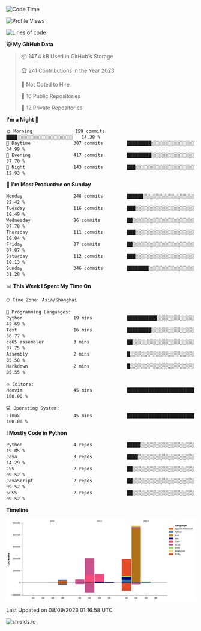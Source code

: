 <!--START_SECTION:waka-->
![Code Time](http://img.shields.io/badge/Code%20Time-331%20hrs%2033%20mins-blue)

![Profile Views](http://img.shields.io/badge/Profile%20Views-0-blue)

![Lines of code](https://img.shields.io/badge/From%20Hello%20World%20I%27ve%20Written-1.0%20million%20lines%20of%20code-blue)

**🐱 My GitHub Data** 

> 📦 147.4 kB Used in GitHub's Storage 
 > 
> 🏆 241 Contributions in the Year 2023
 > 
> 🚫 Not Opted to Hire
 > 
> 📜 16 Public Repositories 
 > 
> 🔑 12 Private Repositories 
 > 
**I'm a Night 🦉** 

```text
🌞 Morning                159 commits         ████░░░░░░░░░░░░░░░░░░░░░   14.38 % 
🌆 Daytime                387 commits         █████████░░░░░░░░░░░░░░░░   34.99 % 
🌃 Evening                417 commits         █████████░░░░░░░░░░░░░░░░   37.70 % 
🌙 Night                  143 commits         ███░░░░░░░░░░░░░░░░░░░░░░   12.93 % 
```
📅 **I'm Most Productive on Sunday** 

```text
Monday                   248 commits         ██████░░░░░░░░░░░░░░░░░░░   22.42 % 
Tuesday                  116 commits         ███░░░░░░░░░░░░░░░░░░░░░░   10.49 % 
Wednesday                86 commits          ██░░░░░░░░░░░░░░░░░░░░░░░   07.78 % 
Thursday                 111 commits         ███░░░░░░░░░░░░░░░░░░░░░░   10.04 % 
Friday                   87 commits          ██░░░░░░░░░░░░░░░░░░░░░░░   07.87 % 
Saturday                 112 commits         ███░░░░░░░░░░░░░░░░░░░░░░   10.13 % 
Sunday                   346 commits         ████████░░░░░░░░░░░░░░░░░   31.28 % 
```


📊 **This Week I Spent My Time On** 

```text
🕑︎ Time Zone: Asia/Shanghai

💬 Programming Languages: 
Python                   19 mins             ███████████░░░░░░░░░░░░░░   42.69 % 
Text                     16 mins             █████████░░░░░░░░░░░░░░░░   36.77 % 
ca65 assembler           3 mins              ██░░░░░░░░░░░░░░░░░░░░░░░   07.75 % 
Assembly                 2 mins              █░░░░░░░░░░░░░░░░░░░░░░░░   05.58 % 
Markdown                 2 mins              █░░░░░░░░░░░░░░░░░░░░░░░░   05.55 % 

🔥 Editors: 
Neovim                   45 mins             █████████████████████████   100.00 % 

💻 Operating System: 
Linux                    45 mins             █████████████████████████   100.00 % 
```

**I Mostly Code in Python** 

```text
Python                   4 repos             █████░░░░░░░░░░░░░░░░░░░░   19.05 % 
Java                     3 repos             ████░░░░░░░░░░░░░░░░░░░░░   14.29 % 
CSS                      2 repos             ██░░░░░░░░░░░░░░░░░░░░░░░   09.52 % 
JavaScript               2 repos             ██░░░░░░░░░░░░░░░░░░░░░░░   09.52 % 
SCSS                     2 repos             ██░░░░░░░░░░░░░░░░░░░░░░░   09.52 % 
```



**Timeline**

![Lines of Code chart](https://raw.githubusercontent.com/kopp4/kopp4/main/assets/bar_graph.png)


 Last Updated on 08/09/2023 01:16:58 UTC
<!--END_SECTION:waka-->
![shields.io](https://img.shields.io/github/commit-activity/w/kopp4/kopp4?color=g&label=abusing%20bot&style=flat-square)
